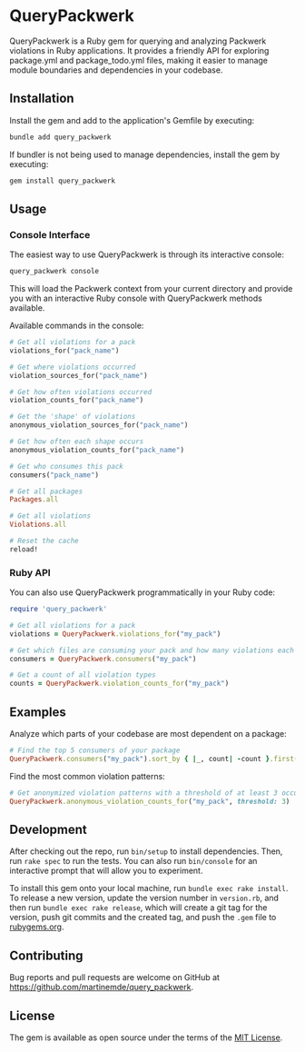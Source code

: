 # QueryPackwerk

QueryPackwerk is a Ruby gem for querying and analyzing Packwerk violations in Ruby applications.
It provides a friendly API for exploring package.yml and package_todo.yml files, making it easier to manage module boundaries and dependencies in your codebase.

## Installation

Install the gem and add to the application's Gemfile by executing:

```bash
bundle add query_packwerk
```

If bundler is not being used to manage dependencies, install the gem by executing:

```bash
gem install query_packwerk
```

## Usage

### Console Interface

The easiest way to use QueryPackwerk is through its interactive console:

```bash
query_packwerk console
```

This will load the Packwerk context from your current directory and provide you with an interactive Ruby console with QueryPackwerk methods available.

Available commands in the console:

```ruby
# Get all violations for a pack
violations_for("pack_name")

# Get where violations occurred
violation_sources_for("pack_name")

# Get how often violations occurred
violation_counts_for("pack_name")

# Get the 'shape' of violations
anonymous_violation_sources_for("pack_name")

# Get how often each shape occurs
anonymous_violation_counts_for("pack_name")

# Get who consumes this pack
consumers("pack_name")

# Get all packages
Packages.all

# Get all violations
Violations.all

# Reset the cache
reload!
```

### Ruby API

You can also use QueryPackwerk programmatically in your Ruby code:

```ruby
require 'query_packwerk'

# Get all violations for a pack
violations = QueryPackwerk.violations_for("my_pack")

# Get which files are consuming your pack and how many violations each has
consumers = QueryPackwerk.consumers("my_pack")

# Get a count of all violation types
counts = QueryPackwerk.violation_counts_for("my_pack")
```

## Examples

Analyze which parts of your codebase are most dependent on a package:

```ruby
# Find the top 5 consumers of your package
QueryPackwerk.consumers("my_pack").sort_by { |_, count| -count }.first(5)
```

Find the most common violation patterns:

```ruby
# Get anonymized violation patterns with a threshold of at least 3 occurrences
QueryPackwerk.anonymous_violation_counts_for("my_pack", threshold: 3)
```

## Development

After checking out the repo, run `bin/setup` to install dependencies. Then, run `rake spec` to run the tests. You can also run `bin/console` for an interactive prompt that will allow you to experiment.

To install this gem onto your local machine, run `bundle exec rake install`. To release a new version, update the version number in `version.rb`, and then run `bundle exec rake release`, which will create a git tag for the version, push git commits and the created tag, and push the `.gem` file to [rubygems.org](https://rubygems.org).

## Contributing

Bug reports and pull requests are welcome on GitHub at https://github.com/martinemde/query_packwerk.

## License

The gem is available as open source under the terms of the [MIT License](https://opensource.org/licenses/MIT).
